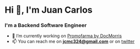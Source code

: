 
<h1>Hi 👋, I'm Juan Carlos</h1>
<h3>I'm a Backend Software Engineer</h3>

- 🔭 I’m currently working on <a href="https://promofarma.com" target="blank">Promofarma by DocMorris</a>
- 📫 You can reach me on **jcmc324@gmail.com** or on <a href="https://twitter.com/juanca_mnz" target="blank">twitter</a>
